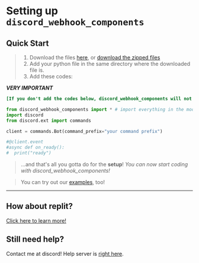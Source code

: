 # Setting up `discord_webhook_components`

## Quick Start
> 1. Download the files [here](https://github.com/AWeirdScratcher/discord_webhook_components/tree/main/discord_webhook_components), or [download the zipped files](https://github.com/AWeirdScratcher/discord_webhook_components/releases/tag/discord)
> 2. Add your python file in the same directory where the downloaded file is.
> 3. Add these codes:

***VERY IMPORTANT***
```ini
[If you don't add the codes below, discord_webhook_components will not work!]
```

```py
from discord_webhook_components import * # import everything in the module
import discord
from discord.ext import commands

client = commands.Bot(command_prefix="your command prefix")

#@client.event
#async def on_ready():
#  print("ready")

```

> ...and that's all you gotta do for the **setup**! *You can now start coding with discord_webhook_components!*

> You can try out our [examples](https://github.com/AWeirdScratcher/discord_webhook_components/tree/main/examples), too!
***
## How about replit?
[Click here to learn more!](https://github.com/AWeirdScratcher/discord_webhook_components/wiki/What-about-replit%3F)

## Still need help?
Contact me at discord!
Help server is [right here](https://discord.gg/u4DvHYWZph).
